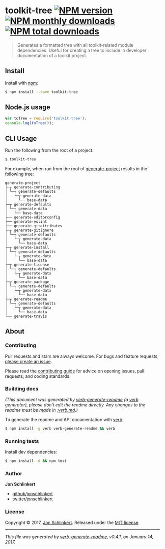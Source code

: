 # toolkit-tree [![NPM version](https://img.shields.io/npm/v/toolkit-tree.svg?style=flat)](https://www.npmjs.com/package/toolkit-tree) [![NPM monthly downloads](https://img.shields.io/npm/dm/toolkit-tree.svg?style=flat)](https://npmjs.org/package/toolkit-tree)  [![NPM total downloads](https://img.shields.io/npm/dt/toolkit-tree.svg?style=flat)](https://npmjs.org/package/toolkit-tree)

> Generates a formatted tree with all toolkit-related module dependencies. Useful for creating a tree to include in developer documentation of a toolkit project.

## Install

Install with [npm](https://www.npmjs.com/):

```sh
$ npm install --save toolkit-tree
```

## Node.js usage

```js
var toTree = require('toolkit-tree');
console.log(toTree());
```

## CLI Usage

Run the following from the root of a project.

```sh
$ toolkit-tree
```

For example, when run from the root of [generate-project](https://github.com/generate/generate-project) results in the following tree:

```
generate-project
├─┬ generate-contributing
│ └─┬ generate-defaults
│   └─┬ generate-data
│     └── base-data
├─┬ generate-defaults
│ └─┬ generate-data
│   └── base-data
├── generate-editorconfig
├── generate-eslint
├── generate-gitattributes
├─┬ generate-gitignore
│ └─┬ generate-defaults
│   └─┬ generate-data
│     └── base-data
├─┬ generate-install
│ └─┬ generate-defaults
│   └─┬ generate-data
│     └── base-data
├─┬ generate-license
│ └─┬ generate-defaults
│   └─┬ generate-data
│     └── base-data
├─┬ generate-package
│ └─┬ generate-defaults
│   └─┬ generate-data
│     └── base-data
├─┬ generate-readme
│ └─┬ generate-defaults
│   └─┬ generate-data
│     └── base-data
└── generate-travis
```

## About

### Contributing

Pull requests and stars are always welcome. For bugs and feature requests, [please create an issue](../../issues/new).

Please read the [contributing guide](.github/contributing.md) for advice on opening issues, pull requests, and coding standards.

### Building docs

_(This document was generated by [verb-generate-readme](https://github.com/verbose/verb-generate-readme) (a [verb](https://github.com/verbose/verb) generator), please don't edit the readme directly. Any changes to the readme must be made in [.verb.md](.verb.md).)_

To generate the readme and API documentation with [verb](https://github.com/verbose/verb):

```sh
$ npm install -g verb verb-generate-readme && verb
```

### Running tests

Install dev dependencies:

```sh
$ npm install -d && npm test
```

### Author

**Jon Schlinkert**

* [github/jonschlinkert](https://github.com/jonschlinkert)
* [twitter/jonschlinkert](https://twitter.com/jonschlinkert)

### License

Copyright © 2017, [Jon Schlinkert](https://github.com/jonschlinkert).
Released under the [MIT license](LICENSE).

***

_This file was generated by [verb-generate-readme](https://github.com/verbose/verb-generate-readme), v0.4.1, on January 14, 2017._